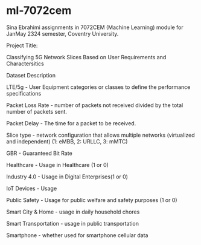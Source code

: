# ml-7072cem
Sina Ebrahimi assignments in 7072CEM (Machine Learning) module for JanMay 2324 semester, Coventry University.

Project Title:

Classifying 5G Network Slices Based on User Requirements and Charactersitics




Dataset Description

LTE/5g - User Equipment categories or classes to define the performance specifications

Packet Loss Rate - number of packets not received divided by the total number of packets sent.

Packet Delay - The time for a packet to be received.

Slice type - network configuration that allows multiple networks (virtualized and independent) (1: eMBB, 2: URLLC, 3: mMTC)

GBR - Guaranteed Bit Rate

Healthcare - Usage in Healthcare (1 or 0)

Industry 4.0 - Usage in Digital Enterprises(1 or 0)

IoT Devices - Usage

Public Safety - Usage for public welfare and safety purposes (1 or 0)

Smart City & Home - usage in daily household chores

Smart Transportation - usage in public transportation

Smartphone - whether used for smartphone cellular data
